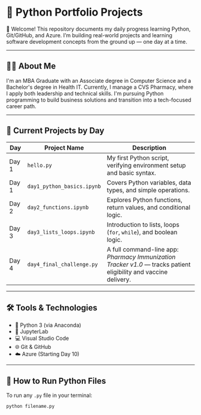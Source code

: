 # 🐍 Python Portfolio Projects

👋 Welcome! This repository documents my daily progress learning Python, Git/GitHub, and Azure. I’m building real-world projects and learning software development concepts from the ground up — one day at a time.

---

## 🧑‍💼 About Me

I'm an MBA Graduate with an Associate degree in Computer Science and a Bachelor's degree in Health IT. Currently, I manage a CVS Pharmacy, where I apply both leadership and technical skills. I'm pursuing Python programming to build business solutions and transition into a tech-focused career path.

---

## 🚧 Current Projects by Day

| Day | Project Name | Description |
|-----|--------------|-------------|
| Day 1 | `hello.py` | My first Python script, verifying environment setup and basic syntax. |
| Day 1 | `day1_python_basics.ipynb` | Covers Python variables, data types, and simple operations. |
| Day 2 | `day2_functions.ipynb` | Explores Python functions, return values, and conditional logic. |
| Day 3 | `day3_lists_loops.ipynb` | Introduction to lists, loops (`for`, `while`), and boolean logic. |
| Day 4 | `day4_final_challenge.py` | A full command-line app: *Pharmacy Immunization Tracker v1.0* — tracks patient eligibility and vaccine delivery. |

---

## 🛠 Tools & Technologies

- 🐍 Python 3 (via Anaconda)
- 📓 JupyterLab
- 💻 Visual Studio Code
- 🌐 Git & GitHub
- ☁️ Azure (Starting Day 10)

---

## 🚀 How to Run Python Files

To run any `.py` file in your terminal:

```bash
python filename.py
